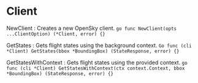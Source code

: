 # Client

NewClient
 : Creates a new OpenSky client.
    ```go
    func NewClient(opts ...ClientOption) (*Client, error) {}
    ```

GetStates
 : Gets flight states using the background context.
    ```Go
    func (cli *Client) GetStates(bbox *BoundingBox) (StateResponse, error) {}
    ```

GetStatesWithContext
 : Gets flight states using the provided context.
    ```go
    func (cli *Client) GetStatesWithContext(ctx context.Context, bbox *BoundingBox) (StateResponse, error) {}
    ```

